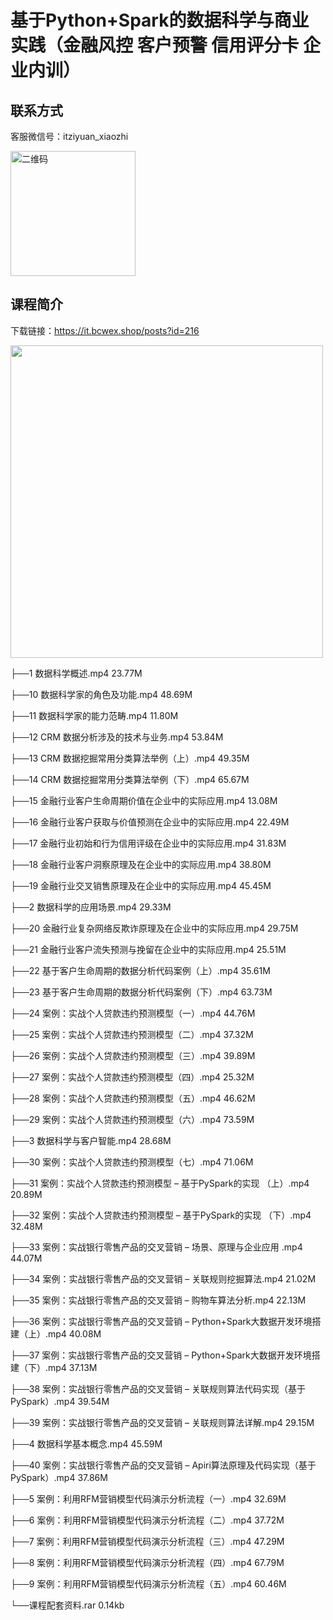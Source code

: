 # 基于Python+Spark的数据科学与商业实践（金融风控 客户预警 信用评分卡 企业内训）

## 联系方式

客服微信号：itziyuan_xiaozhi

<img src="https://ziyuanyun.oss-cn-guangzhou.aliyuncs.com/common/20240614073449/666b82192834a.jpg" width="200" height="200" alt="二维码">

## 课程简介

下载链接：https://it.bcwex.shop/posts?id=216

<img src="https://ziyuanyun.oss-cn-guangzhou.aliyuncs.com/yun/20240515151706/664461729d9ca.jpg" width="500" alt="">

  

 ├──1 数据科学概述.mp4 23.77M

 ├──10 数据科学家的角色及功能.mp4 48.69M

 ├──11 数据科学家的能力范畴.mp4 11.80M

 ├──12 CRM 数据分析涉及的技术与业务.mp4 53.84M

 ├──13 CRM 数据挖掘常用分类算法举例（上）.mp4 49.35M

 ├──14 CRM 数据挖掘常用分类算法举例（下）.mp4 65.67M

 ├──15 金融行业客户生命周期价值在企业中的实际应用.mp4 13.08M

 ├──16 金融行业客户获取与价值预测在企业中的实际应用.mp4 22.49M

 ├──17 金融行业初始和行为信用评级在企业中的实际应用.mp4 31.83M

 ├──18 金融行业客户洞察原理及在企业中的实际应用.mp4 38.80M

 ├──19 金融行业交叉销售原理及在企业中的实际应用.mp4 45.45M

 ├──2 数据科学的应用场景.mp4 29.33M

 ├──20 金融行业复杂网络反欺诈原理及在企业中的实际应用.mp4 29.75M

 ├──21 金融行业客户流失预测与挽留在企业中的实际应用.mp4 25.51M

 ├──22 基于客户生命周期的数据分析代码案例（上）.mp4 35.61M

 ├──23 基于客户生命周期的数据分析代码案例（下）.mp4 63.73M

 ├──24 案例：实战个人贷款违约预测模型（一）.mp4 44.76M

 ├──25 案例：实战个人贷款违约预测模型（二）.mp4 37.32M

 ├──26 案例：实战个人贷款违约预测模型（三）.mp4 39.89M

 ├──27 案例：实战个人贷款违约预测模型（四）.mp4 25.32M

 ├──28 案例：实战个人贷款违约预测模型（五）.mp4 46.62M

 ├──29 案例：实战个人贷款违约预测模型（六）.mp4 73.59M

 ├──3 数据科学与客户智能.mp4 28.68M

 ├──30 案例：实战个人贷款违约预测模型（七）.mp4 71.06M

 ├──31 案例：实战个人贷款违约预测模型 &#8211; 基于PySpark的实现 （上）.mp4 20.89M

 ├──32 案例：实战个人贷款违约预测模型 &#8211; 基于PySpark的实现 （下）.mp4 32.48M

 ├──33 案例：实战银行零售产品的交叉营销 &#8211; 场景、原理与企业应用 .mp4 44.07M

 ├──34 案例：实战银行零售产品的交叉营销 &#8211; 关联规则挖掘算法.mp4 21.02M

 ├──35 案例：实战银行零售产品的交叉营销 &#8211; 购物车算法分析.mp4 22.13M

 ├──36 案例：实战银行零售产品的交叉营销 &#8211; Python+Spark大数据开发环境搭建（上）.mp4 40.08M

 ├──37 案例：实战银行零售产品的交叉营销 &#8211; Python+Spark大数据开发环境搭建（下）.mp4 37.13M

 ├──38 案例：实战银行零售产品的交叉营销 &#8211; 关联规则算法代码实现（基于PySpark）.mp4 39.54M

 ├──39 案例：实战银行零售产品的交叉营销 &#8211; 关联规则算法详解.mp4 29.15M

 ├──4 数据科学基本概念.mp4 45.59M

 ├──40 案例：实战银行零售产品的交叉营销 &#8211; Apiri算法原理及代码实现（基于PySpark）.mp4 37.86M

 ├──5 案例：利用RFM营销模型代码演示分析流程（一）.mp4 32.69M

 ├──6 案例：利用RFM营销模型代码演示分析流程（二）.mp4 37.72M

 ├──7 案例：利用RFM营销模型代码演示分析流程（三）.mp4 47.29M

 ├──8 案例：利用RFM营销模型代码演示分析流程（四）.mp4 67.79M

 ├──9 案例：利用RFM营销模型代码演示分析流程（五）.mp4 60.46M

 └──课程配套资料.rar 0.14kb

  